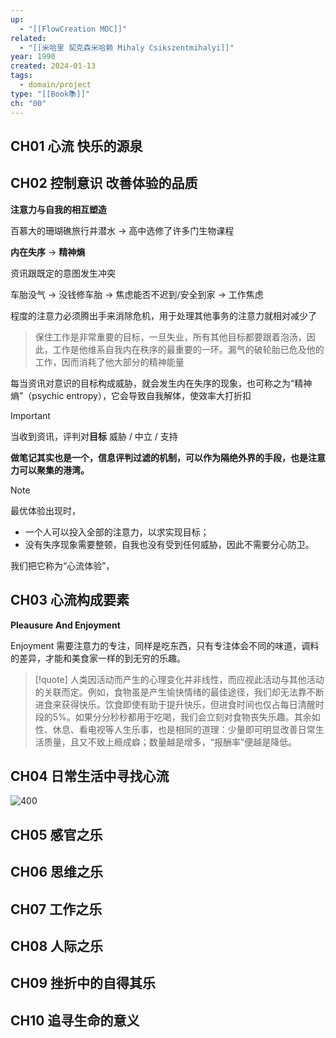```yaml
---
up:
  - "[[FlowCreation MOC]]"
related:
  - "[[米哈里 契克森米哈赖 Mihaly Csikszentmihalyi]]"
year: 1990
created: 2024-01-13
tags:
  - domain/project
type: "[[Book📚]]"
ch: "00"
---
```

## CH01 心流 快乐的源泉


## CH02 控制意识 改善体验的品质

**注意力与自我的相互塑造**

百慕大的珊瑚礁旅行并潜水 -> 高中选修了许多门生物课程 

**内在失序** -> **精神熵**

资讯跟既定的意图发生冲突

车胎没气 -> 没钱修车胎 -> 焦虑能否不迟到/安全到家 -> 工作焦虑

程度的注意力必须腾出手来消除危机，用于处理其他事务的注意力就相对减少了

> 保住工作是非常重要的目标，一旦失业，所有其他目标都要跟着泡汤，因此，工作是他维系自我内在秩序的最重要的一环。漏气的破轮胎已危及他的工作，因而消耗了他大部分的精神能量


每当资讯对意识的目标构成威胁，就会发生内在失序的现象，也可称之为“精神熵”（psychic entropy），它会导致自我解体，使效率大打折扣


> [!important] 
> 当收到资讯，评判对**目标** 威胁 / 中立 / 支持

**做笔记其实也是一个，信息评判过滤的机制，可以作为隔绝外界的手段，也是注意力可以聚集的港湾。**


> [!NOTE]
> 最优体验出现时，
> - 一个人可以投入全部的注意力，以求实现目标；
> - 没有失序现象需要整顿，自我也没有受到任何威胁，因此不需要分心防卫。
> 
> 我们把它称为“心流体验”，
> 



## CH03 心流构成要素

**Pleausure And Enjoyment**

Enjoyment 需要注意力的专注，同样是吃东西，只有专注体会不同的味道，调料的差异，才能和美食家一样的到无穷的乐趣。

> [!quote]
> 人类因活动而产生的心理变化并非线性，而应视此活动与其他活动的关联而定。例如，食物虽是产生愉快情绪的最佳途径，我们却无法靠不断进食来获得快乐。饮食即使有助于提升快乐，但进食时间也仅占每日清醒时段的5%。如果分分秒秒都用于吃喝，我们会立刻对食物丧失乐趣。其余如性、休息、看电视等人生乐事，也是相同的道理：少量即可明显改善日常生活质量，且又不致上瘾成癖；数量越是增多，“报酬率”便越是降低。






## CH04 日常生活中寻找心流

![400](https://s1.vika.cn/space/2024/01/13/735bfa814cdc42d9b181a72621d453cf)




## CH05 感官之乐



## CH06 思维之乐

## CH07 工作之乐

## CH08 人际之乐

## CH09 挫折中的自得其乐

## CH10 追寻生命的意义